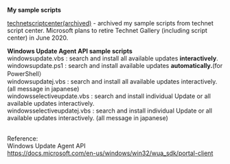 <b>My sample scripts</b>

<a href="https://github.com/yamauchikazu/public/tree/master/technetscriptcenter(archived)">technetscriptcenter(archived)</a> - archived my sample scripts from technet script center. Microsoft plans to retire Technet Gallery (including script center) in June 2020.

<b>Windows Update Agent API sample scripts </b></br>
windowsupdate.vbs  : search and install all available updates <b>interactively</b>.</br>
windowsupdate.ps1  : search and install available updates <b>automatically.</b>(for PowerShell）</br>
windowsupdatej.vbs : search and install all available updates interactively. (all message in japanese) </br>
windowsselectiveupdate.vbs  : search and install individual Update or all available updates interactively.</br>
windowsselectiveupdatej.vbs : search and install individual Update or all available updates interactively. (all message in japanese) </br></br>

Reference: </br>
Windows Update Agent API</br>
<a href="https://docs.microsoft.com/en-us/windows/win32/wua_sdk/portal-client">https://docs.microsoft.com/en-us/windows/win32/wua_sdk/portal-client</a>


